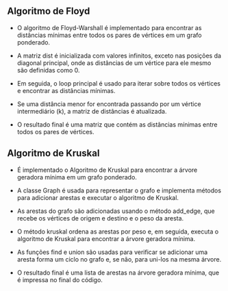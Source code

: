 ## Algoritmo de Floyd

- O algoritmo de Floyd-Warshall é implementado para encontrar as distâncias mínimas entre todos os pares de vértices em um grafo ponderado.

- A matriz dist é inicializada com valores infinitos, exceto nas posições da diagonal principal, onde as distâncias de um vértice para ele mesmo são definidas como 0.

- Em seguida, o loop principal é usado para iterar sobre todos os vértices e encontrar as distâncias mínimas.

- Se uma distância menor for encontrada passando por um vértice intermediário (k), a matriz de distâncias é atualizada.

- O resultado final é uma matriz que contém as distâncias mínimas entre todos os pares de vértices.

## Algoritmo de Kruskal

- É implementado o Algoritmo de Kruskal para encontrar a árvore geradora mínima em um grafo ponderado.
  
- A classe Graph é usada para representar o grafo e implementa métodos para adicionar arestas e executar o algoritmo de Kruskal.
  
- As arestas do grafo são adicionadas usando o método add_edge, que recebe os vértices de origem e destino e o peso da aresta.
  
- O método kruskal ordena as arestas por peso e, em seguida, executa o algoritmo de Kruskal para encontrar a árvore geradora mínima.
  
- As funções find e union são usadas para verificar se adicionar uma aresta forma um ciclo no grafo e, se não, para uni-los na mesma árvore.
  
- O resultado final é uma lista de arestas na árvore geradora mínima, que é impressa no final do código.
